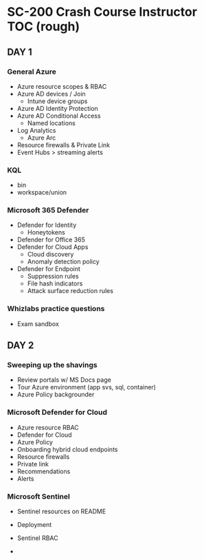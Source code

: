 # SC-200 Crash Course Instructor TOC (rough)

## DAY 1

### General Azure

- Azure resource scopes & RBAC
- Azure AD devices / Join
  - Intune device groups
- Azure AD Identity Protection
- Azure AD Conditional Access
  - Named locations
- Log Analytics
  - Azure Arc
- Resource firewalls & Private Link
- Event Hubs > streaming alerts

### KQL

- bin
- workspace/union

### Microsoft 365 Defender

- Defender for Identity
  - Honeytokens
- Defender for Office 365
- Defender for Cloud Apps
  - Cloud discovery
  - Anomaly detection policy
- Defender for Endpoint
  - Suppression rules
  - File hash indicators
  - Attack surface reduction rules

### Whizlabs practice questions

- Exam sandbox



## DAY 2

### Sweeping up the shavings

- Review portals w/ MS Docs page
- Tour Azure environment (app svs, sql, container)
- Azure Policy backgrounder





### Microsoft Defender for Cloud

- Azure resource RBAC
- Defender for Cloud
- Azure Policy
- Onboarding hybrid cloud endpoints
- Resource firewalls
- Private link
- Recommendations
- Alerts

### Microsoft Sentinel

- Sentinel resources on README
- Deployment
- Sentinel RBAC






-